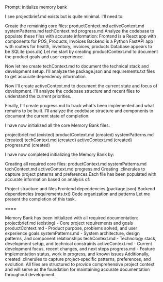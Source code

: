 
Prompt: initialize memory bank

I see projectbrief.md exists but is quite minimal. I'll need to:

Create the remaining core files:
productContext.md
activeContext.md
systemPatterns.md
techContext.md
progress.md
Analyze the codebase to populate these files with accurate information:
Frontend is a React app with components for POS, Products, Invoices
Backend is a Python FastAPI app with routers for health, inventory, invoices, products
Database appears to be SQLite (pos.db)
Let me start by creating productContext.md to document the product goals and user experience.

Now let me create techContext.md to document the technical stack and development setup. I'll analyze the package.json and requirements.txt files to get accurate dependency information.

Now I'll create activeContext.md to document the current state and focus of development. I'll analyze the codebase structure and recent files to understand the current priorities.

Finally, I'll create progress.md to track what's been implemented and what remains to be built. I'll analyze the codebase structure and components to document the current state of completion.

I have now initialized all the core Memory Bank files:

projectbrief.md (existed)
productContext.md (created)
systemPatterns.md (created)
techContext.md (created)
activeContext.md (created)
progress.md (created)

I have now completed initializing the Memory Bank by:

Creating all required core files:
productContext.md
systemPatterns.md
techContext.md
activeContext.md
progress.md
Creating .clinerules to capture project patterns and preferences
Each file has been populated with accurate information based on analysis of:

Project structure and files
Frontend dependencies (package.json)
Backend dependencies (requirements.txt)
Code organization and patterns
Let me present the completion of this task.

====

Memory Bank has been initialized with all required documentation:
projectbrief.md (existing) - Core project requirements and goals
productContext.md - Product purpose, problems solved, and user experience goals
systemPatterns.md - System architecture, design patterns, and component relationships
techContext.md - Technology stack, development setup, and technical constraints
activeContext.md - Current development focus, recent changes, and next steps
progress.md - Feature implementation status, work in progress, and known issues
Additionally, created .clinerules to capture project-specific patterns, preferences, and evolution.
All files are structured to provide comprehensive project context and will serve as the foundation for maintaining accurate documentation throughout development.